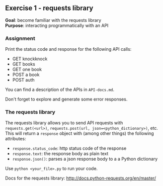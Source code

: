 ## Exercise 1 - requests library
**Goal**: become familiar with the requests library  
**Purpose**: interacting programmatically with an API

### Assignment
Print the status code and response for the following API calls:
- GET knockknock
- GET books
- GET one book
- POST a book
- POST auth

You can find a description of the APIs in `API-docs.md`.

Don't forget to explore and generate some error responses.     

### The requests library
The requests library allows you to send API requests with `requests.get(<url>)`,
`requests.post(url, json=<python_dictionary>)`, etc.  
This will return a `response` object with (among other things) the following attributes:
- `response.status_code`: http status code of the response
- `response.text`: the response body as plain text
- `response.json()`: parses a json response body to a a Python dictionary

Use `python <your_file>.py` to run your code.

Docs for the requests library: http://docs.python-requests.org/en/master/